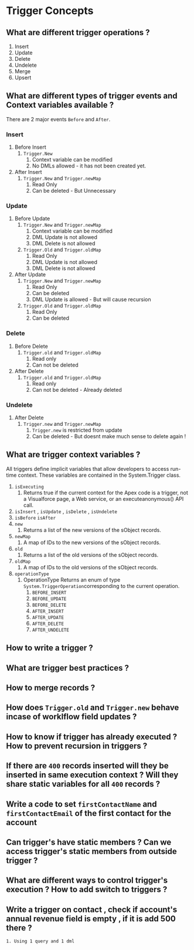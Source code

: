 # Trigger Concepts

## What are different trigger operations ?
1. Insert
1. Update 
1. Delete
1. Undelete
1. Merge
1. Upsert
## What are different types of trigger events and Context variables available ?
There are 2 major events `Before` and `After`.

### Insert
1. Before Insert 
    1. `Trigger.New`
        1. Context variable can be modified
        1. No DMLs allowed - it has not been created yet.
1. After Insert
    1. `Trigger.New` and `Trigger.newMap`
        1. Read Only
        1. Can be deleted - But Unnecessary
### Update
1. Before Update
    1. `Trigger.New` and `Trigger.newMap`
        1. Context variable can be modified
        1. DML Update is not allowed
        1. DML Delete is not allowed
    1. `Trigger.Old` and `Trigger.oldMap`
        1. Read Only
        1. DML Update is not allowed
        1. DML Delete is not allowed
1. After Update
    1. `Trigger.New` and `Trigger.newMap`
        1. Read Only 
        1. Can be deleted
        1. DML Update is allowed - But will cause recursion
    1. `Trigger.Old` and `Trigger.oldMap`
        1. Read Only
        1. Can be deleted 
### Delete
1. Before Delete 
    1. `Trigger.old` and `Trigger.oldMap`
        1. Read only
        1. Can not be deleted
1. After Delete
    1. `Trigger.old` and `Trigger.oldMap`
        1. Read only
        1. Can not be deleted - Already deleted
### Undelete 
1. After Delete
    1. `Trigger.new` and `Trigger.newMap`
        1. `Trigger.new` is restricted from update
        1. Can be deleted - But doesnt make much sense to delete again !

## What are trigger context variables ?
All triggers define implicit variables that allow developers to access run-time context. These variables are contained in the System.Trigger class.

1. `isExecuting`
    1. Returns true if the current context for the Apex code is a trigger, not a Visualforce page, a Web service, or an executeanonymous() API call.
1. `isInsert` , `isUpdate` , `isDelete` , `isUndelete`
1. `isBefore` `isAfter`
1. `new`
    1. Returns a list of the new versions of the sObject records.
1. `newMap`
    1. A map of IDs to the new versions of the sObject records.
1. `old`
    1. Returns a list of the old versions of the sObject records.
1. `oldMap`
    1. A map of IDs to the old versions of the sObject records.
1. `operationType`
    1. OperationType Returns an enum of type `System.TriggerOperation`corresponding to the current operation.
        1. `BEFORE_INSERT`
        1. `BEFORE_UPDATE`
        1. `BEFORE_DELETE`
        1. `AFTER_INSERT`
        1. `AFTER_UPDATE`
        1. `AFTER_DELETE`
        1. `AFTER_UNDELETE`

## How to write a trigger ?
## What are trigger best practices ?

## How to merge records ?

## How does `Trigger.old` and `Trigger.new` behave incase of worklflow field updates ?
## How to know if trigger has already executed ? How to prevent recursion in triggers ? 
## If there are `400` records inserted will they be inserted in same execution context ? Will they share static variables for all `400` records ?
## Write a code to set `firstContactName` and `firstContactEmail` of the first contact for the account
## Can trigger's have static members ? Can we access trigger's static members from outside trigger ?
## What are different ways to control trigger's execution ? How to add switch to triggers ? 
## Write a trigger on contact , check if account's annual revenue field is empty , if it is add 500 there ? 
    1. Using 1 query and 1 dml